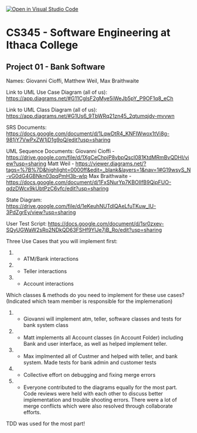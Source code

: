 [![Open in Visual Studio Code](https://classroom.github.com/assets/open-in-vscode-c66648af7eb3fe8bc4f294546bfd86ef473780cde1dea487d3c4ff354943c9ae.svg)](https://classroom.github.com/online_ide?assignment_repo_id=10008270&assignment_repo_type=AssignmentRepo)
# CS345 - Software Engineering at Ithaca College
## Project 01 - Bank Software

Names:
Giovanni Cioffi, Matthew Weil, Max Braithwaite

Link to UML Use Case Diagram (all of us):
https://app.diagrams.net/#G11CglsF2gMye5iWeJb5pY_P9OF1q8_eCh

Link to UML Class Diagram (all of us):
https://app.diagrams.net/#G1Us6_9TbWRq21zn45_2qtumqjdv-mvvwn

SRS Documents:
https://docs.google.com/document/d/1LqwDtR4_KNFIWwox1tVi8g-981jY7VwPxZW1jD1g9oQ/edit?usp=sharing

UML Sequence Documents:
Giovanni Cioffi - https://drive.google.com/file/d/1XgCeChpjP8vbpQscl081KtdMRmBvQDHI/view?usp=sharing
Matt Weil - https://viewer.diagrams.net/?tags=%7B%7D&highlight=0000ff&edit=_blank&layers=1&nav=1#G19wsyS_N-vG0dG4GBNkn03pqPmH3b-wIp
Max Braithwaite - https://docs.google.com/document/d/1FxSNurYp7KBOIlfB9QipFUO-qdzDWcx9kUbtPzC6vfc/edit?usp=sharing

State Diagram: 
https://drive.google.com/file/d/1eKeuhNUTdlQAeLfuTKuw_IU-3PdZgrEy/view?usp=sharing

User Test Script:
https://docs.google.com/document/d/1sr0zxev-SQyUGWaW2sRo2NDkQD63FSHf9YlJe7jB_Ro/edit?usp=sharing

Three Use Cases that you will implement first:
1. - ATM/Bank interactions
2. - Teller interactions
3. - Account interactions

Which classes & methods do you need to implement for these use cases?
(Indicated which team member is responsible for the implemenation)
1. - Giovanni will implement atm, teller, software classes and tests for bank system class
2. - Matt implements all Account classes (in Account Folder) including Bank and user interface, as well as helped implement teller. 
3. - Max implmented all of Custmer and helped with teller, and bank system. Made tests for bank admin and customer tests
4. - Collective effort on debugging and fixing merge errors
5. - Everyone contributed to the diagrams equally for the most part. Code reviews were held with each other to discuss better implementation and trouble shooting errors. There were a lot of merge conflicts which were also resolved through collaborate efforts. 

TDD was used for the most part!
